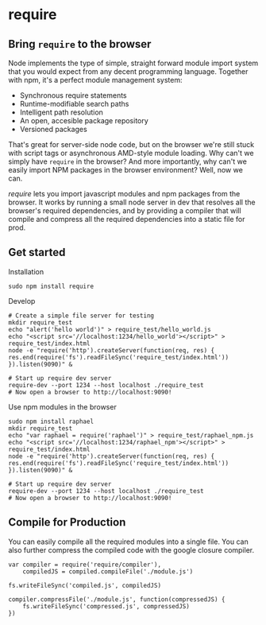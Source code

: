 require
=======

Bring `require` to the browser
-------------------------------

Node implements the type of simple, straight forward module import system that you would expect
from any decent programming language. Together with npm, it's a perfect module management system:

 - Synchronous require statements
 - Runtime-modifiable search paths
 - Intelligent path resolution
 - An open, accesible package repository
 - Versioned packages

That's great for server-side node code, but on the browser we're still stuck with script tags or
asynchronous AMD-style module loading. Why can't we simply have `require` in the browser? And more
importantly, why can't we easily import NPM packages in the browser environment? Well, now we can.

*require* lets you import javascript modules and npm packages from the browser. It works by running
a small node server in dev that resolves all the browser's required dependencies, and by providing
a compiler that will compile and compress all the required dependencies into a static file for prod.

Get started
-----------

Installation
	
	sudo npm install require

Develop

	# Create a simple file server for testing
	mkdir require_test
	echo "alert('hello world')" > require_test/hello_world.js
	echo "<script src='//localhost:1234/hello_world'></script>" > require_test/index.html
	node -e "require('http').createServer(function(req, res) { res.end(require('fs').readFileSync('require_test/index.html')) }).listen(9090)" &
	
	# Start up require dev server
	require-dev --port 1234 --host localhost ./require_test
	# Now open a browser to http://localhost:9090!

Use npm modules in the browser

	sudo npm install raphael
	mkdir require_test
	echo "var raphael = require('raphael')" > require_test/raphael_npm.js
	echo "<script src='//localhost:1234/raphael_npm'></script>" > require_test/index.html
	node -e "require('http').createServer(function(req, res) { res.end(require('fs').readFileSync('require_test/index.html')) }).listen(9090)" &

	# Start up require dev server
	require-dev --port 1234 --host localhost ./require_test
	# Now open a browser to http://localhost:9090!

Compile for Production
----------------------
You can easily compile all the required modules into a single file. You can also further compress the compiled
code with the google closure compiler.
	
	var compiler = require('require/compiler'),
		compiledJS = compiled.compileFile('./module.js')
	
	fs.writeFileSync('compiled.js', compiledJS)
	
	compiler.compressFile('./module.js', function(compressedJS) {
		fs.writeFileSync('compressed.js', compressedJS)
	})

